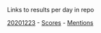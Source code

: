 Links to results per day in repo

[20201223](./output/20201223)
    - [Scores](./output/20201223/score)
    - [Mentions](./output/20201223/mention)



